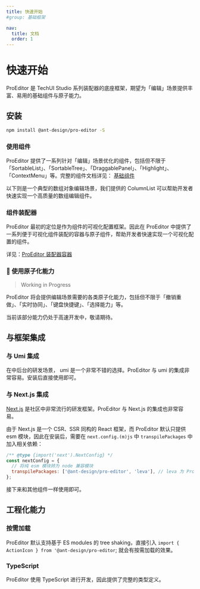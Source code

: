 ```yaml
---
title: 快速开始
#group: 基础框架

nav:
  title: 文档
  order: 1
---
```


# 快速开始

ProEditor 是 TechUI Studio 系列装配器的底座框架，期望为「编辑」场景提供丰富、易用的基础组件与原子能力。

## 安装

```bash
npm install @ant-design/pro-editor -S
```

### 使用组件

ProEditor 提供了一系列针对「编辑」场景优化的组件，包括但不限于 「SortableList」、「SortableTree」、「DraggablePanel」、「Highlight」、「ContextMenu」等。完整的组件文档详见： [基础组件](/components/action-icon)

以下则是一个典型的数组对象编辑场景，我们提供的 ColumnList 可以帮助开发者快速实现一个高质量的数组编辑组件。

<code src="./demos/ColumnList/index.tsx" ></code>

### 组件装配器

ProEditor 最初的定位是作为组件的可视化配置框架。因此在 ProEditor 中提供了一系列便于可视化组件装配的容器与原子组件，帮助开发者快速实现一个可视化配置的组件。

详见：[ProEditor 装配器容器](/pro-editor)

### 🚧 使用原子化能力

> Working in Progress

ProEditor 将会提供编辑场景需要的各类原子化能力，包括但不限于「撤销重做」、「实时协同」、「键盘快捷键」、「选择能力」等。

当前该部分能力仍处于高速开发中，敬请期待。

## 与框架集成

### 与 Umi 集成

在中后台的研发场景， umi 是一个非常不错的选择。ProEditor 与 umi 的集成非常容易。安装后直接使用即可。

### 与 Next.js 集成

[Next.js](https://nextjs.org/) 是社区中非常流行的研发框架。ProEditor 与 Next.js 的集成也非常容易。

由于 Next.js 是一个 CSR、SSR 同构的 React 框架，而 ProEditor 默认只提供 esm 模块，因此在安装后，需要在 `next.config.(m)js` 中 `transpilePackages` 中加入相关依赖：

```js
/** @type {import('next').NextConfig} */
const nextConfig = {
  // 将纯 esm 模块转为 node 兼容模块
  transpilePackages: ['@ant-design/pro-editor', 'leva'], // leva 为 ProEditor 依赖模块
};
```

接下来和其他组件一样使用即可。

## 工程化能力

### 按需加载

ProEditor 默认支持基于 ES modules 的 tree shaking，直接引入 `import { ActionIcon } from '@ant-design/pro-editor`; 就会有按需加载的效果。

### TypeScript

ProEditor 使用 TypeScript 进行开发，因此提供了完整的类型定义。
